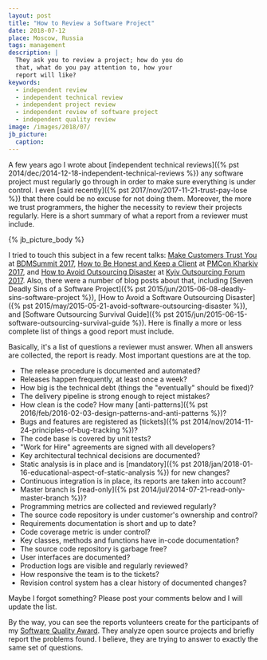 ```yaml
---
layout: post
title: "How to Review a Software Project"
date: 2018-07-12
place: Moscow, Russia
tags: management
description: |
  They ask you to review a project; how do you do
  that, what do you pay attention to, how your
  report will like?
keywords:
  - independent review
  - independent technical review
  - independent project review
  - independent review of software project
  - independent quality review
image: /images/2018/07/
jb_picture:
  caption:
---
```


A few years ago I wrote about [independent technical reviews]({% pst 2014/dec/2014-12-18-independent-technical-reviews %})
any software project must regularly go through in order
to make sure everything is under control. I even [said recently]({% pst 2017/nov/2017-11-21-trust-pay-lose %})
that there could be no excuse for not doing them. Moreover, the more
we trust programmers, the higher the necessity to review their projects regularly.
Here is a short summary of what a report from a reviewer must include.

<!--more-->

{% jb_picture_body %}

I tried to touch this subject in a few recent talks:
[Make Customers Trust You](https://youtu.be/oiNI2jF46h0) at [BDMSummit 2017](http://bdmsummit.com/yegor-bugayenko-2017s/),
[How to Be Honest and Keep a Client](https://youtu.be/Rip_04Bv3Jk) at [PMCon Kharkiv 2017](http://pmcon.dev-pro.net/),
and
[How to Avoid Outsourcing Disaster](https://www.youtube.com/watch?v=DLk_5BmgTVk) at [Kyiv Outsourcing Forum 2017](http://outsourceforum.org/).
Also, there were a number of blog posts about that, including
[Seven Deadly Sins of a Software Project]({% pst 2015/jun/2015-06-08-deadly-sins-software-project %}),
[How to Avoid a Software Outsourcing Disaster]({% pst 2015/may/2015-05-21-avoid-software-outsourcing-disaster %}),
and
[Software Outsourcing Survival Guide]({% pst 2015/jun/2015-06-15-software-outsourcing-survival-guide %}).
Here is finally a more or less complete list of things a good report must include.

Basically, it's a list of questions a reviewer must answer.
When all answers are collected, the report is ready.
Most important questions are at the top.

  * The release procedure is documented and automated?
  * Releases happen frequently, at least once a week?
  * How big is the technical debt (things the "eventually" should be fixed)?
  * The delivery pipeline is strong enough to reject mistakes?
  * How clean is the code? How many [anti-patterns]({% pst 2016/feb/2016-02-03-design-patterns-and-anti-patterns %})?
  * Bugs and features are registered as [tickets]({% pst 2014/nov/2014-11-24-principles-of-bug-tracking %})?
  * The code base is covered by unit tests?
  * "Work for Hire" agreements are signed with all developers?
  * Key architectural technical decisions are documented?
  * Static analysis is in place and is [mandatory]({% pst 2018/jan/2018-01-16-educational-aspect-of-static-analysis %}) for new changes?
  * Continuous integration is in place, its reports are taken into account?
  * Master branch is [read-only]({% pst 2014/jul/2014-07-21-read-only-master-branch %})?
  * Programming metrics are collected and reviewed regularly?
  * The source code repository is under customer's ownership and control?
  * Requirements documentation is short and up to date?
  * Code coverage metric is under control?
  * Key classes, methods and functions have in-code documentation?
  * The source code repository is garbage free?
  * User interfaces are documented?
  * Production logs are visible and regularly reviewed?
  * How responsive the team is to the tickets?
  * Revision control system has a clear history of documented changes?

Maybe I forgot something?
Please post your comments below and I will update the list.

By the way, you can see the reports volunteers create for the participants
of my [Software Quality Award](/award.html). They analyze open source projects
and briefly report the problems found. I believe, they are trying to answer
to exactly the same set of questions.
